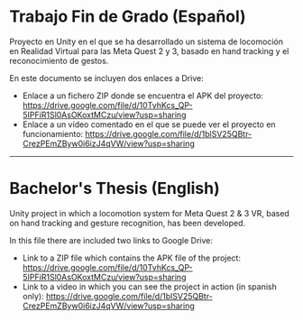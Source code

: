 # Trabajo Fin de Grado (Español)
Proyecto en Unity en el que se ha desarrollado un sistema de locomoción en Realidad Virtual para las Meta Quest 2 y 3, basado en hand tracking y el reconocimiento de gestos.

En este documento se incluyen dos enlaces a Drive:
* Enlace a un fichero ZIP donde se encuentra el APK del proyecto: https://drive.google.com/file/d/10TvhKcs_QP-5IPFiR1Sl0AsOKoxtMCzu/view?usp=sharing
* Enlace a un vídeo comentado en el que se puede ver el proyecto en funcionamiento: https://drive.google.com/file/d/1blSV25QBtr-CrezPEmZByw0i6izJ4qVW/view?usp=sharing

---
# Bachelor's Thesis (English)
Unity project in which a locomotion system for Meta Quest 2 & 3 VR, based on hand tracking and gesture recognition, has been developed.
 
 In this file there are included two links to Google Drive:
 * Link to a ZIP file which contains the APK file of the project: https://drive.google.com/file/d/10TvhKcs_QP-5IPFiR1Sl0AsOKoxtMCzu/view?usp=sharing
 * Link to a video in which you can see the project in action (in spanish only): https://drive.google.com/file/d/1blSV25QBtr-CrezPEmZByw0i6izJ4qVW/view?usp=sharing
